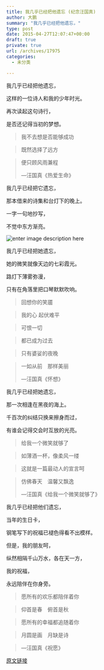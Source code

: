 ```yaml
---
title: 我几乎已经把他遗忘 (纪念汪国真)
author: 大鹏
summary: "我几乎已经把他遗忘，"
type: post
date: 2015-04-27T12:07:47+00:00
draft: true
private: true
url: /archives/17975
categories:
  - 未分类

---
```

我几乎已经把他遗忘，
  
这样的一位诗人和我的少年时光。
  
再次读起这句诗行，
  
是否还记得当初的梦想。

> 我不去想是否能够成功
    
> 既然选择了远方
    
> 便只顾风雨兼程
> 
> &#8212;汪国真《热爱生命》

我几乎已经把它遗忘，
  
那本借来的诗集和台灯下的晚上。
  
一字一句地抄写，
  
不觉中东方渐亮。

![enter image description here][1]

我几乎已经把她遗忘，
  
她的微笑就像天边的七彩霞光。
  
路灯下薄雾弥漫，
  
只有在角落里把口琴默默吹响。

> 回想你的笑靥
    
> 我的心 起伏难平
    
> 可恨一切
    
> 都已成为过去
    
> 只有婆娑的夜晚
    
> 一如从前　那样美丽
> 
> &#8212;汪国真《怀想》

我几乎已经把她遗忘，
  
那一次相逢在黑夜的海上。
  
千百次的纠结只换来擦身而过，
  
有谁会记得交会时互放的光亮。

> 给我一个微笑就够了
    
> 如薄酒一杯，像柔风一缕
    
> 这就是一篇最动人的宣言呵
    
> 仿佛春天　温馨又飘逸
> 
> &#8212;汪国真《给我一个微笑就够了》

我几乎已经把他们遗忘，
  
当年的生日卡，
  
钢笔写下的祝福已褪色得看不出模样。
  
但是，我的朋友呵，
  
纵然相隔千山万水，各在天一方，
  
我的祝福，
  
永远陪伴在你身旁。

> 愿所有的欢乐都陪伴着你
    
> 仰首是春　俯首是秋
    
> 愿所有的幸福都追随着你
    
> 月圆是画　月缺是诗
    
> &#8212;汪国真《祝愿》

 [1]: https://ix7kqq-bn1305.files.1drv.com/y2pzUUhLp5Hj_kyzh57YmPLi7_5tu6AlMob9iKQ13bEZ8ML07Gbn_J9sh8c9bETq1PAsY1cA_fY7bQw5p5AE-3SnatWRBBVd-8n2JEVSCMQi7W8cQiIdXRVHnI9bK549bHp6aGw2jVlJ4mUSM5re9c0iYezEeIhjb6sWDgF4FEda5M/2015-04-27_wang.jpg

[原文链接](http://dapengde.com/archives/17975)

